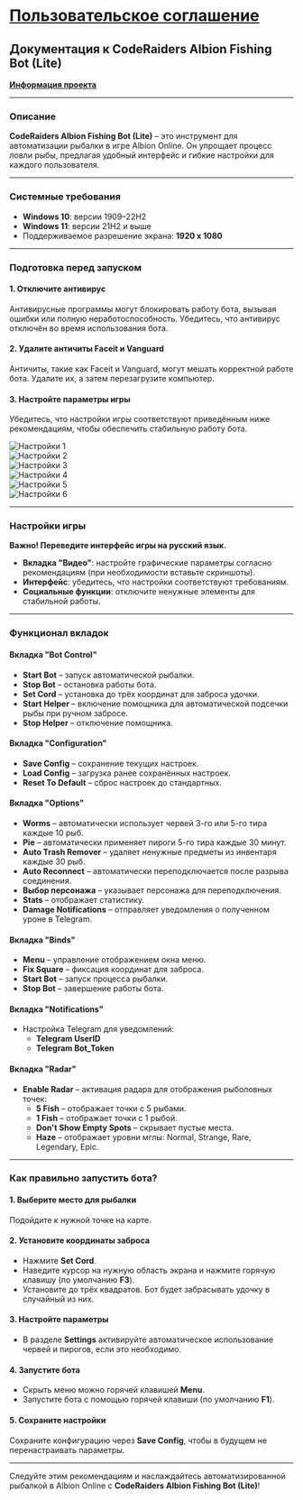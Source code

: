 # [Пользовательское соглашение](https://github.com/CodeRaid3rs/User-Agreement)

## Документация к **CodeRaiders Albion Fishing Bot (Lite)**  
[**Информация проекта**](https://t.me/CodeRaidersInformation)  

---

### **Описание**  
**CodeRaiders Albion Fishing Bot (Lite)** – это инструмент для автоматизации рыбалки в игре Albion Online. Он упрощает процесс ловли рыбы, предлагая удобный интерфейс и гибкие настройки для каждого пользователя.

---

### **Системные требования**  
- **Windows 10**: версии 1909–22H2  
- **Windows 11**: версии 21H2 и выше  
- Поддерживаемое разрешение экрана: **1920 x 1080**

---

### **Подготовка перед запуском**

#### **1. Отключите антивирус**  
Антивирусные программы могут блокировать работу бота, вызывая ошибки или полную неработоспособность. Убедитесь, что антивирус отключён во время использования бота.

#### **2. Удалите античиты Faceit и Vanguard**  
Античиты, такие как Faceit и Vanguard, могут мешать корректной работе бота. Удалите их, а затем перезагрузите компьютер.

#### **3. Настройте параметры игры**  
Убедитесь, что настройки игры соответствуют приведённым ниже рекомендациям, чтобы обеспечить стабильную работу бота.

![Настройки 1](CodeRaid3rs/1.png)  
![Настройки 2](CodeRaid3rs/2.png)  
![Настройки 3](CodeRaid3rs/3.png)  
![Настройки 4](CodeRaid3rs/4.png)  
![Настройки 5](CodeRaid3rs/5.png)  
![Настройки 6](CodeRaid3rs/6.png)  

---

### **Настройки игры**  
**Важно! Переведите интерфейс игры на русский язык.**

- **Вкладка "Видео"**: настройте графические параметры согласно рекомендациям (при необходимости вставьте скриншоты).  
- **Интерфейс**: убедитесь, что настройки соответствуют требованиям.  
- **Социальные функции**: отключите ненужные элементы для стабильной работы.  

---

### **Функционал вкладок**

#### **Вкладка "Bot Control"**  
- **Start Bot** – запуск автоматической рыбалки.  
- **Stop Bot** – остановка работы бота.  
- **Set Cord** – установка до трёх координат для заброса удочки.  
- **Start Helper** – включение помощника для автоматической подсечки рыбы при ручном забросе.  
- **Stop Helper** – отключение помощника.

#### **Вкладка "Configuration"**  
- **Save Config** – сохранение текущих настроек.  
- **Load Config** – загрузка ранее сохранённых настроек.  
- **Reset To Default** – сброс настроек до стандартных.  

#### **Вкладка "Options"**  
- **Worms** – автоматически использует червей 3-го или 5-го тира каждые 10 рыб.  
- **Pie** – автоматически применяет пироги 5-го тира каждые 30 минут.  
- **Auto Trash Remover** – удаляет ненужные предметы из инвентаря каждые 30 рыб.  
- **Auto Reconnect** – автоматически переподключается после разрыва соединения.  
- **Выбор персонажа** – указывает персонажа для переподключения.  
- **Stats** – отображает статистику.  
- **Damage Notifications** – отправляет уведомления о полученном уроне в Telegram.

#### **Вкладка "Binds"**  
- **Menu** – управление отображением окна меню.  
- **Fix Square** – фиксация координат для заброса.  
- **Start Bot** – запуск процесса рыбалки.  
- **Stop Bot** – завершение работы бота.  

#### **Вкладка "Notifications"**  
- Настройка Telegram для уведомлений:  
  - **Telegram UserID**  
  - **Telegram Bot_Token**

#### **Вкладка "Radar"**  
- **Enable Radar** – активация радара для отображения рыболовных точек:  
  - **5 Fish** – отображает точки с 5 рыбами.  
  - **1 Fish** – отображает точки с 1 рыбой.  
  - **Don't Show Empty Spots** – скрывает пустые места.  
  - **Haze** – отображает уровни мглы: Normal, Strange, Rare, Legendary, Epic.

---

### **Как правильно запустить бота?**

#### **1. Выберите место для рыбалки**  
Подойдите к нужной точке на карте.  

#### **2. Установите координаты заброса**  
- Нажмите **Set Cord**.  
- Наведите курсор на нужную область экрана и нажмите горячую клавишу (по умолчанию **F3**).  
- Установите до трёх квадратов. Бот будет забрасывать удочку в случайный из них.  

#### **3. Настройте параметры**  
- В разделе **Settings** активируйте автоматическое использование червей и пирогов, если это необходимо.  

#### **4. Запустите бота**  
- Скрыть меню можно горячей клавишей **Menu**.  
- Запустите бота с помощью горячей клавиши (по умолчанию **F1**).  

#### **5. Сохраните настройки**  
Сохраните конфигурацию через **Save Config**, чтобы в будущем не перенастраивать параметры.

---

Следуйте этим рекомендациям и наслаждайтесь автоматизированной рыбалкой в Albion Online с **CodeRaiders Albion Fishing Bot (Lite)**!
